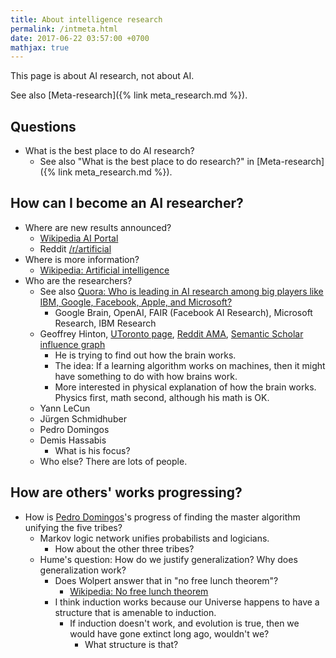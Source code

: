 ```yaml
---
title: About intelligence research
permalink: /intmeta.html
date: 2017-06-22 03:57:00 +0700
mathjax: true
---
```


This page is about AI research, not about AI.

See also [Meta-research]({% link meta_research.md %}).

## Questions

- What is the best place to do AI research?
    - See also "What is the best place to do research?" in [Meta-research]({% link meta_research.md %}).

## How can I become an AI researcher?

- Where are new results announced?
    - [Wikipedia AI Portal](https://en.m.wikipedia.org/wiki/Portal:Artificial_intelligence)
    - Reddit [/r/artificial](https://www.reddit.com/r/artificial/)
- Where is more information?
    - [Wikipedia: Artificial intelligence](https://en.wikipedia.org/wiki/Artificial_intelligence)
- Who are the researchers?
    - See also [Quora: Who is leading in AI research among big players like
    IBM, Google, Facebook, Apple, and Microsoft?](https://www.quora.com/Who-is-leading-in-AI-research-among-big-players-like-IBM-Google-Facebook-Apple-and-Microsoft)
        - Google Brain, OpenAI, FAIR (Facebook AI Research), Microsoft Research, IBM Research
    - Geoffrey Hinton,
    [UToronto page](http://www.cs.toronto.edu/~hinton/),
    [Reddit AMA](https://www.reddit.com/r/MachineLearning/comments/2lmo0l/ama_geoffrey_hinton/),
    [Semantic Scholar influence graph](https://www.semanticscholar.org/author/Geoffrey-E.-Hinton/1695689)
        - He is trying to find out how the brain works.
        - The idea: If a learning algorithm works on machines, then it might have something to do with how brains work.
        - More interested in physical explanation of how the brain works.
        Physics first, math second, although his math is OK.
    - Yann LeCun
    - Jürgen Schmidhuber
    - Pedro Domingos
    - Demis Hassabis
        - What is his focus?
    - Who else? There are lots of people.

## How are others' works progressing?

- How is [Pedro Domingos](https://homes.cs.washington.edu/~pedrod/)'s progress of finding the master algorithm unifying the five tribes?
    - Markov logic network unifies probabilists and logicians.
        - How about the other three tribes?
    - Hume's question: How do we justify generalization? Why does generalization work?
        - Does Wolpert answer that in "no free lunch theorem"?
            - [Wikipedia: No free lunch theorem](https://en.wikipedia.org/wiki/No_free_lunch_theorem)
        - I think induction works because our Universe
        happens to have a structure that is amenable to induction.
            - If induction doesn't work, and evolution is true,
            then we would have gone extinct long ago, wouldn't we?
                - What structure is that?
